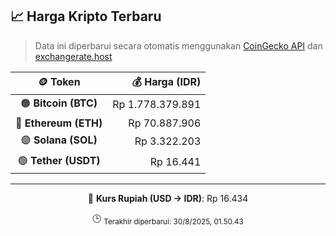 

<!-- HARGA_KRIPTO -->
## 📈 Harga Kripto Terbaru

> Data ini diperbarui secara otomatis menggunakan [CoinGecko API](https://www.coingecko.com/) dan [exchangerate.host](https://exchangerate.host/)

<div align="center">

| 🪙 Token | 💰 Harga (IDR) |
|:------:|---------------:|
| 🟠 **Bitcoin (BTC)**   | Rp 1.778.379.891 |
| 🔵 **Ethereum (ETH)**  | Rp 70.887.906 |
| 🟣 **Solana (SOL)**    | Rp 3.322.203 |
| 🟢 **Tether (USDT)**   | Rp 16.441 |

---

💱 **Kurs Rupiah (USD → IDR)**: Rp 16.434

🕒 <sub>Terakhir diperbarui: 30/8/2025, 01.50.43</sub>

</div>
<!-- /HARGA_KRIPTO -->